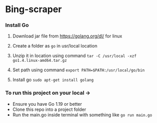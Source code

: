 # Bing-scraper
### Install Go
1. Download jar file from https://golang.org/dl/ for linux

2. Create a folder as `go` in  usr/local location 

3. Unzip it in location using command `tar -C /usr/local -xzf go1.4.linux-amd64.tar.gz`

4. Set path using command `export PATH=$PATH:/usr/local/go/bin`

5. Install go `sudo apt-get install golang`
### To run this project on your local ->
* Ensure you have Go 1.19 or better
* Clone this repo into a project folder
* Run the main.go inside terminal with something like `go run main.go`
